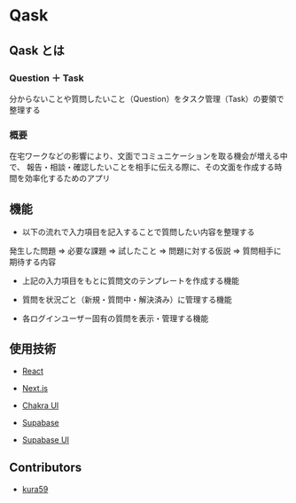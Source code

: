 # Qask

## Qask とは

### Question ＋ Task

分からないことや質問したいこと（Question）をタスク管理（Task）の要領で整理する

### 概要

在宅ワークなどの影響により、文面でコミュニケーションを取る機会が増える中で、
報告・相談・確認したいことを相手に伝える際に、その文面を作成する時間を効率化するためのアプリ

## 機能

- 以下の流れで入力項目を記入することで質問したい内容を整理する

発生した問題 ⇒ 必要な課題 ⇒ 試したこと ⇒ 問題に対する仮説 ⇒ 質問相手に期待する内容

- 上記の入力項目をもとに質問文のテンプレートを作成する機能

- 質問を状況ごと（新規・質問中・解決済み）に管理する機能

- 各ログインユーザー固有の質問を表示・管理する機能

## 使用技術

- [React](https://ja.reactjs.org/)

- [Next.js](https://nextjs.org/)

- [Chakra UI](https://chakra-ui.com/)

- [Supabase](https://app.supabase.io/)

- [Supabase UI](https://ui.supabase.io/)

## Contributors

- [kura59](https://github.com/kura59)
